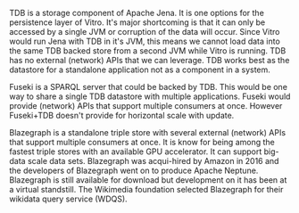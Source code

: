 TDB is a storage component of Apache Jena. It is one options for the persistence layer of Vitro. It's major shortcoming is that it can only be accessed by a single JVM or corruption of the data will occur. Since Vitro would run Jena with TDB in it's JVM, this means we cannot load data into the same TDB backed store from a second JVM while Vitro is running.  TDB has no external (network) APIs that we can leverage. TDB works best as the datastore for a standalone application not as a component in a system.

Fuseki is a SPARQL server that could be backed by TDB.  This would be one way to share a single TDB datastore with multiple applications.  Fuseki would provide (network) APIs that support multiple consumers at once. However Fuseki+TDB doesn't  provide for horizontal scale with update.

Blazegraph is a standalone triple store with several external (network) APIs that support multiple consumers at once. It is know for being among the fastest triple stores with an available GPU accelerator. It can support big-data scale data sets. Blazegraph was acqui-hired by Amazon in 2016 and the developers of Blazegraph went on to produce Apache Neptune.  Blazegraph is still available for download but development on it has been at a virtual standstill. The Wikimedia foundation selected Blazegraph for their wikidata query service (WDQS).